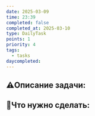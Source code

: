 ```yaml
---
date: 2025-03-09
time: 23:39
completed: false
completed_at: 2025-03-10
type: DailyTask
points: 1
priority: 4
tags:
  - tasks
daycompleted: 
---
```


## ⚠️Описание задачи:



## 📝Что нужно сделать:
